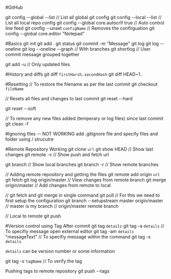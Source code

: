 #GitHub

git config --global --list                      // List all global git config
git config --local --list                       // List all local repo config
git config --global core.autocrlf true          // Auto control line feed
git config --unset `configName`                 // Removes the confirguation 
git config --global core.editor "Notepad"

#Basics
git init
git add . 
git status
git commit -m "Message"
git log
git log --oneline
git log --oneline --graph       // With branches
git shortlog    // User commit message grouped together

git add -u  // Only updated files

#History and diffs
git diff `firstHarsh`..`secondHash`
git diff HEAD~1..

#Resetting
// To restore the filename as per the last commit
git checkout `fileName`

// Resets all files and changes to last commit
git reset --hard

git reset --soft

// To remove any new files added (temperary or log files) since last commit
git clean -f 

#Ignoring files -- NOT WORKING
add .gitignore file and specify files and folder using / strucutre

#Remote Repository Working
git clone `url`
git show HEAD       // Show last changes
git remote -v       // Show push and fetch url

git branch          // Show local branches
git branch -r       // Show remote branches

// Adding remote repository and getting the files
git remote add origin `url`
git fetch
git log origin/master       // View changes from remote branch
git merge origin/master     // Add changes from remote to local

// git fetch and git merge in single command
git pull
// For this we need to first setup the configuration
git branch --setupstream master origin/master 
    // master is my branch
    // origin/master remote branch

// Local to remote
git push


#Version control using Tag
After commit
git tag `details`
git tag -a `details`    // To specifiy message open external editor
git tag -am `details` "messageText"    // To specifiy message within the command
git tag -s `details`

`details` can be version number or some information

git tag -v `tagName`    // To verify the tag 

Pushing tags to remote repository
git push --tags